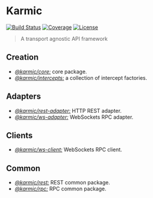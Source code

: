 # Karmic

[![Build Status](https://img.shields.io/travis/rafamel/karmic/master.svg)](https://travis-ci.org/rafamel/karmic)
[![Coverage](https://img.shields.io/coveralls/rafamel/karmic/master.svg)](https://coveralls.io/github/rafamel/karmic)
[![License](https://img.shields.io/github/license/rafamel/karmic.svg)](https://github.com/rafamel/karmic/blob/master/LICENSE)

> A transport agnostic API framework

## Creation

* [*@karmic/core:*](https://github.com/rafamel/karmic/tree/master/packages/core) core package.
* [*@karmic/intercepts:*](https://github.com/rafamel/karmic/tree/master/packages/rpc-client) a collection of intercept factories.

## Adapters

* [*@karmic/rest-adapter:*](https://github.com/rafamel/karmic/tree/master/packages/rest-adapter) HTTP REST adapter.
* [*@karmic/ws-adapter:*](https://github.com/rafamel/karmic/tree/master/packages/ws-adapter) WebSockets RPC adapter.

## Clients

* [*@karmic/ws-client:*](https://github.com/rafamel/karmic/tree/master/packages/ws-client) WebSockets RPC client.

## Common

* [*@karmic/rest:*](https://github.com/rafamel/karmic/tree/master/packages/rest) REST common package.
* [*@karmic/rpc:*](https://github.com/rafamel/karmic/tree/master/packages/rpc) RPC common package.
